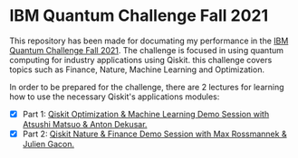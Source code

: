 # IBM Quantum Challenge Fall 2021

This repository has been made for documating my performance in the [IBM Quantum Challenge Fall 2021](https://challenges.quantum-computing.ibm.com/fall-2021). The challenge is focused in using quantum computing for industry applications using Qiskit. this challenge covers topics such as Finance, Nature, Machine Learning and Optimization.

In order to be prepared for the challenge, there are 2 lectures for learning how to use the necessary Qiskit's applications modules:

* [x] Part 1: [Qiskit Optimization & Machine Learning Demo Session with Atsushi Matsuo & Anton Dekusar.](https://www.youtube.com/watch?v=claoY57eVIc)
* [x] Part 2: [Qiskit Nature & Finance Demo Session with Max Rossmannek & Julien Gacon.](https://www.youtube.com/watch?v=UtMVoGXlz04)